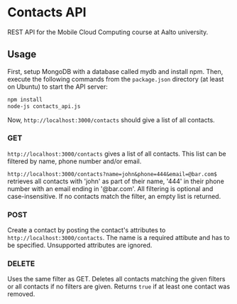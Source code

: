 # Contacts API
REST API for the Mobile Cloud Computing course at Aalto university.


## Usage
First, setup MongoDB with a database called mydb and install npm. Then, execute the following commands from the `package.json` directory (at least on Ubuntu) to start the API server:

```bash
npm install
node-js contacts_api.js
```

Now, `http://localhost:3000/contacts` should give a list of all contacts.


### GET
`http://localhost:3000/contacts` gives a list of all contacts. This list can be filtered by name, phone number and/or email.

`http://localhost:3000/contacts?name=john&phone=444&email=@bar.com$` retrieves all contacts with 'john' as part of their name, '444' in their phone number with an email ending in '@bar.com'. All filtering is optional and case-insensitive. If no contacts match the filter, an empty list is returned.


### POST
Create a contact by posting the contact's attributes to `http://localhost:3000/contacts`. The name is a required attibute and has to be specified. Unsupported attributes are ignored.


### DELETE
Uses the same filter as GET. Deletes all contacts matching the given filters or all contacts if no filters are given. Returns `true` if at least one contact was removed.
